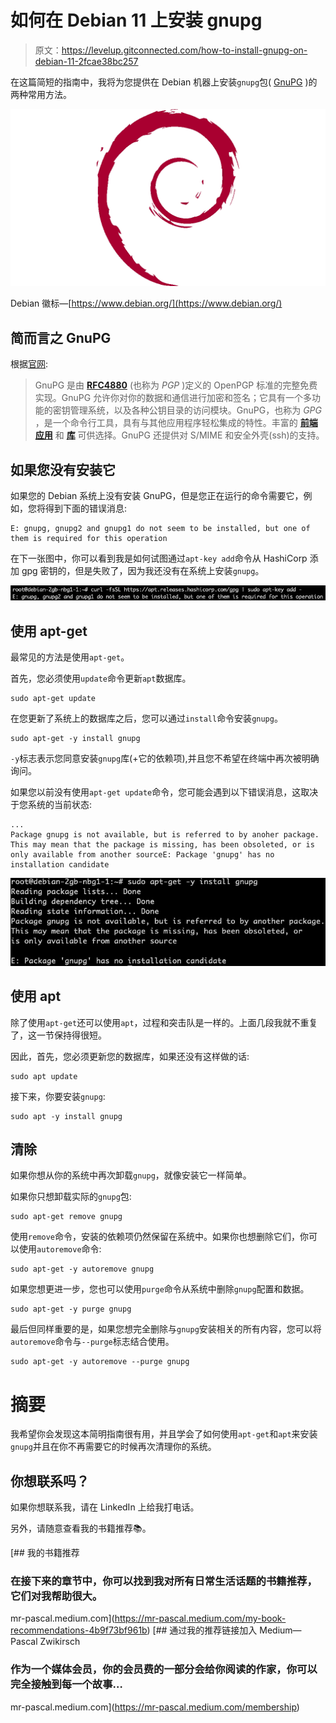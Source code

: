 # 如何在 Debian 11 上安装 gnupg

> 原文：<https://levelup.gitconnected.com/how-to-install-gnupg-on-debian-11-2fcae38bc257>

在这篇简短的指南中，我将为您提供在 Debian 机器上安装`gnupg`包( [GnuPG](https://gnupg.org/) )的两种常用方法。

![](img/0ace559a244ed29017042d6bb1ee82e7.png)

Debian 徽标—[https://www.debian.org/](https://www.debian.org/)

## 简而言之 GnuPG

根据[官网](https://gnupg.org/):

> GnuPG 是由 [**RFC4880**](https://www.ietf.org/rfc/rfc4880.txt) (也称为 *PGP* )定义的 OpenPGP 标准的完整免费实现。GnuPG 允许你对你的数据和通信进行加密和签名；它具有一个多功能的密钥管理系统，以及各种公钥目录的访问模块。GnuPG，也称为 *GPG* ，是一个命令行工具，具有与其他应用程序轻松集成的特性。丰富的 [**前端应用**](https://gnupg.org/software/frontends.html) 和 [**库**](https://gnupg.org/software/libraries.html) 可供选择。GnuPG 还提供对 S/MIME 和安全外壳(ssh)的支持。

## 如果您没有安装它

如果您的 Debian 系统上没有安装 GnuPG，但是您正在运行的命令需要它，例如，您将得到下面的错误消息:

```
E: gnupg, gnupg2 and gnupg1 do not seem to be installed, but one of them is required for this operation
```

在下一张图中，你可以看到我是如何试图通过`apt-key add`命令从 HashiCorp 添加 gpg 密钥的，但是失败了，因为我还没有在系统上安装`gnupg`。

![](img/4cdf04244542347d0f12205119ea2d74.png)

## 使用 apt-get

最常见的方法是使用`apt-get`。

首先，您必须使用`update`命令更新`apt`数据库。

```
sudo apt-get update
```

在您更新了系统上的数据库之后，您可以通过`install`命令安装`gnupg`。

```
sudo apt-get -y install gnupg
```

`-y`标志表示您同意安装`gnupg`库(+它的依赖项),并且您不希望在终端中再次被明确询问。

如果您以前没有使用`apt-get update`命令，您可能会遇到以下错误消息，这取决于您系统的当前状态:

```
...
Package gnupg is not available, but is referred to by anoher package.
This may mean that the package is missing, has been obsoleted, or is only available from another sourceE: Package 'gnupg' has no installation candidate
```

![](img/93c3db87b926b4655fe910517f153688.png)

## 使用 apt

除了使用`apt-get`还可以使用`apt`，过程和突击队是一样的。上面几段我就不重复了，这一节保持得很短。

因此，首先，您必须更新您的数据库，如果还没有这样做的话:

```
sudo apt update
```

接下来，你要安装`gnupg`:

```
sudo apt -y install gnupg
```

## 清除

如果你想从你的系统中再次卸载`gnupg`，就像安装它一样简单。

如果你只想卸载实际的`gnupg`包:

```
sudo apt-get remove gnupg
```

使用`remove`命令，安装的依赖项仍然保留在系统中。如果你也想删除它们，你可以使用`autoremove`命令:

```
sudo apt-get -y autoremove gnupg
```

如果您想更进一步，您也可以使用`purge`命令从系统中删除`gnupg`配置和数据。

```
sudo apt-get -y purge gnupg
```

最后但同样重要的是，如果您想完全删除与`gnupg`安装相关的所有内容，您可以将`autoremove`命令与`--purge`标志结合使用。

```
sudo apt-get -y autoremove --purge gnupg
```

# 摘要

我希望你会发现这本简明指南很有用，并且学会了如何使用`apt-get`和`apt`来安装`gnupg`并且在你不再需要它的时候再次清理你的系统。

## 你想联系吗？

如果你想联系我，请在 LinkedIn 上给我打电话。

另外，请随意查看我的书籍推荐📚。

[](https://mr-pascal.medium.com/my-book-recommendations-4b9f73bf961b) [## 我的书籍推荐

### 在接下来的章节中，你可以找到我对所有日常生活话题的书籍推荐，它们对我帮助很大。

mr-pascal.medium.com](https://mr-pascal.medium.com/my-book-recommendations-4b9f73bf961b) [](https://mr-pascal.medium.com/membership) [## 通过我的推荐链接加入 Medium—Pascal Zwikirsch

### 作为一个媒体会员，你的会员费的一部分会给你阅读的作家，你可以完全接触到每一个故事…

mr-pascal.medium.com](https://mr-pascal.medium.com/membership)